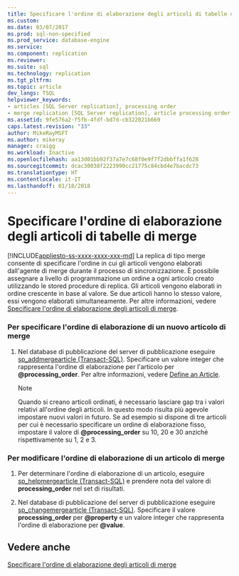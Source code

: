```yaml
---
title: Specificare l'ordine di elaborazione degli articoli di tabelle di merge| Microsoft Docs
ms.custom: 
ms.date: 03/07/2017
ms.prod: sql-non-specified
ms.prod_service: database-engine
ms.service: 
ms.component: replication
ms.reviewer: 
ms.suite: sql
ms.technology: replication
ms.tgt_pltfrm: 
ms.topic: article
dev_langs: TSQL
helpviewer_keywords:
- articles [SQL Server replication], processing order
- merge replication [SQL Server replication], article processing order
ms.assetid: 9fe576a2-f5fb-4fdf-bd7d-cb322021b669
caps.latest.revision: "33"
author: MikeRayMSFT
ms.author: mikeray
manager: craigg
ms.workload: Inactive
ms.openlocfilehash: aa13d01bb92f37a7e7c68f0e9f7f2dbbffa1f628
ms.sourcegitcommit: dcac30038f2223990cc21775c84cbd4e7bacdc73
ms.translationtype: HT
ms.contentlocale: it-IT
ms.lasthandoff: 01/18/2018
---
```

# <a name="specify-the-processing-order-of-merge-table-articles"></a>Specificare l'ordine di elaborazione degli articoli di tabelle di merge
[!INCLUDE[appliesto-ss-xxxx-xxxx-xxx-md](../../../includes/appliesto-ss-xxxx-xxxx-xxx-md.md)] La replica di tipo merge consente di specificare l'ordine in cui gli articoli vengono elaborati dall'agente di merge durante il processo di sincronizzazione. È possibile assegnare a livello di programmazione un ordine a ogni articolo creato utilizzando le stored procedure di replica. Gli articoli vengono elaborati in ordine crescente in base al valore. Se due articoli hanno lo stesso valore, essi vengono elaborati simultaneamente. Per altre informazioni, vedere [Specificare l'ordine di elaborazione degli articoli di merge](../../../relational-databases/replication/merge/specify-the-processing-order-of-merge-articles.md).  
  
### <a name="to-specify-the-processing-order-for-a-new-merge-article"></a>Per specificare l'ordine di elaborazione di un nuovo articolo di merge  
  
1.  Nel database di pubblicazione del server di pubblicazione eseguire [sp_addmergearticle &#40;Transact-SQL&#41;](../../../relational-databases/system-stored-procedures/sp-addmergearticle-transact-sql.md). Specificare un valore integer che rappresenta l'ordine di elaborazione per l'articolo per **@processing_order**. Per altre informazioni, vedere [Define an Article](../../../relational-databases/replication/publish/define-an-article.md).  
  
    > [!NOTE]  
    >  Quando si creano articoli ordinati, è necessario lasciare gap tra i valori relativi all'ordine degli articoli. In questo modo risulta più agevole impostare nuovi valori in futuro. Se ad esempio si dispone di tre articoli per cui è necessario specificare un ordine di elaborazione fisso, impostare il valore di **@processing_order** su 10, 20 e 30 anziché rispettivamente su 1, 2 e 3.  
  
### <a name="to-change-the-processing-order-of-a-merge-article"></a>Per modificare l'ordine di elaborazione di un articolo di merge  
  
1.  Per determinare l'ordine di elaborazione di un articolo, eseguire [sp_helpmergearticle &#40;Transact-SQL&#41;](../../../relational-databases/system-stored-procedures/sp-helpmergearticle-transact-sql.md) e prendere nota del valore di **processing_order** nel set di risultati.  
  
2.  Nel database di pubblicazione del server di pubblicazione eseguire [sp_changemergearticle &#40;Transact-SQL&#41;](../../../relational-databases/system-stored-procedures/sp-changemergearticle-transact-sql.md). Specificare il valore **processing_order** per **@property** e un valore integer che rappresenta l'ordine di elaborazione per **@value**.  
  
## <a name="see-also"></a>Vedere anche  
 [Specificare l'ordine di elaborazione degli articoli di merge](../../../relational-databases/replication/merge/specify-the-processing-order-of-merge-articles.md)  
  
  
